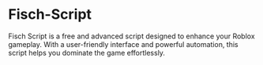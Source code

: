 # Fisch-Script
Fisch Script is a free and advanced script designed to enhance your Roblox gameplay. With a user-friendly interface and powerful automation, this script helps you dominate the game effortlessly.
